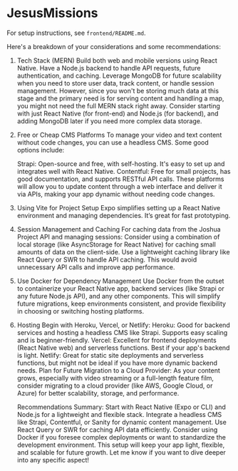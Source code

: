 # JesusMissions
For setup instructions, see `frontend/README.md`.


Here's a breakdown of your considerations and some recommendations:

1. Tech Stack (MERN)
    Build both web and mobile versions using React Native.
    Have a Node.js backend to handle API requests, future authentication, and caching.
    Leverage MongoDB for future scalability when you need to store user data, track content, or handle session management.
    However, since you won't be storing much data at this stage and the primary need is for serving content and handling a map, you might not need the full MERN stack right away. Consider starting with just React Native (for front-end) and Node.js (for backend), and adding MongoDB later if you need more complex data storage.

2. Free or Cheap CMS Platforms
    To manage your video and text content without code changes, you can use a headless CMS. Some good options include:

    Strapi: Open-source and free, with self-hosting. It's easy to set up and integrates well with React Native.
    Contentful: Free for small projects, has good documentation, and supports RESTful API calls.
    These platforms will allow you to update content through a web interface and deliver it via APIs, making your app dynamic without needing code changes.

3. Using Vite for Project Setup
    Expo simplifies setting up a React Native environment and managing dependencies. It’s great for fast prototyping.

4. Session Management and Caching
    For caching data from the Joshua Project API and managing sessions:
        Consider using a combination of local storage (like AsyncStorage for React Native) for caching small amounts of data on the client-side.
        Use a lightweight caching library like React Query or SWR to handle API caching. This would avoid unnecessary API calls and improve app performance.

5. Use Docker for Dependency Management
    Use Docker from the outset to containerize your React Native app, backend services (like Strapi or any future Node.js API), and any other components.
    This will simplify future migrations, keep environments consistent, and provide flexibility in choosing or switching hosting platforms.

6. Hosting
    Begin with Heroku, Vercel, or Netlify:
        Heroku: Good for backend services and hosting a headless CMS like Strapi. Supports easy scaling and is beginner-friendly.
        Vercel: Excellent for frontend deployments (React Native web) and serverless functions. Best if your app's backend is light.
        Netlify: Great for static site deployments and serverless functions, but might not be ideal if you have more dynamic backend needs.
    Plan for Future Migration to a Cloud Provider:
        As your content grows, especially with video streaming or a full-length feature film, consider migrating to a cloud provider (like AWS, Google Cloud, or Azure) for better scalability, storage, and performance.

    Recommendations Summary:
    Start with React Native (Expo or CLI) and Node.js for a lightweight and flexible stack.
    Integrate a headless CMS like Strapi, Contentful, or Sanity for dynamic content management.
    Use React Query or SWR for caching API data efficiently.
    Consider using Docker if you foresee complex deployments or want to standardize the development environment.
    This setup will keep your app light, flexible, and scalable for future growth. Let me know if you want to dive deeper into any specific aspect!